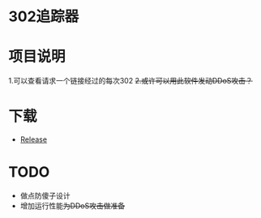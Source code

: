 # 302追踪器

# 项目说明
1.可以查看请求一个链接经过的每次302
~~2.或许可以用此软件发动DDoS攻击？~~

# 下载
 - [Release](https://github.com/ZeroWolf233/302Tracer/releases)

# TODO
- 做点防傻子设计
- 增加运行性能~~为DDoS攻击做准备~~
